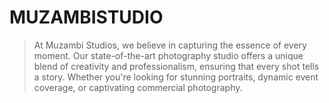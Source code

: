 # MUZAMBISTUDIO
>At Muzambi Studios, we believe in capturing the essence of every moment. Our state-of-the-art photography studio offers a unique blend of creativity and professionalism, ensuring that every shot tells a story. Whether you're looking for stunning portraits, dynamic event coverage, or captivating commercial photography.
